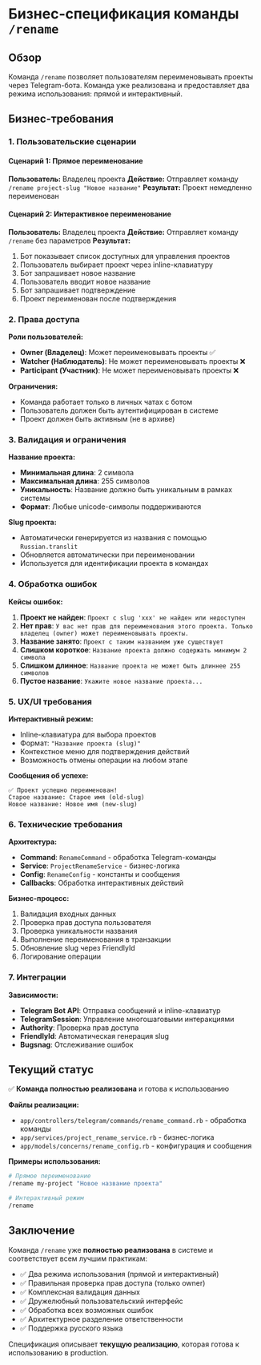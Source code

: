 # Бизнес-спецификация команды `/rename`

## Обзор

Команда `/rename` позволяет пользователям переименовывать проекты через Telegram-бота. Команда уже реализована и предоставляет два режима использования: прямой и интерактивный.

## Бизнес-требования

### 1. Пользовательские сценарии

#### Сценарий 1: Прямое переименование
**Пользователь:** Владелец проекта
**Действие:** Отправляет команду `/rename project-slug "Новое название"`
**Результат:** Проект немедленно переименован

#### Сценарий 2: Интерактивное переименование
**Пользователь:** Владелец проекта
**Действие:** Отправляет команду `/rename` без параметров
**Результат:**
1. Бот показывает список доступных для управления проектов
2. Пользователь выбирает проект через inline-клавиатуру
3. Бот запрашивает новое название
4. Пользователь вводит новое название
5. Бот запрашивает подтверждение
6. Проект переименован после подтверждения

### 2. Права доступа

**Роли пользователей:**
- **Owner (Владелец)**: Может переименовывать проекты ✅
- **Watcher (Наблюдатель)**: Не может переименовывать проекты ❌
- **Participant (Участник)**: Не может переименовывать проекты ❌

**Ограничения:**
- Команда работает только в личных чатах с ботом
- Пользователь должен быть аутентифицирован в системе
- Проект должен быть активным (не в архиве)

### 3. Валидация и ограничения

**Название проекта:**
- **Минимальная длина**: 2 символа
- **Максимальная длина**: 255 символов
- **Уникальность**: Название должно быть уникальным в рамках системы
- **Формат**: Любые unicode-символы поддерживаются

**Slug проекта:**
- Автоматически генерируется из названия с помощью `Russian.translit`
- Обновляется автоматически при переименовании
- Используется для идентификации проекта в командах

### 4. Обработка ошибок

**Кейсы ошибок:**
1. **Проект не найден**: `Проект с slug 'xxx' не найден или недоступен`
2. **Нет прав**: `У вас нет прав для переименования этого проекта. Только владелец (owner) может переименовывать проекты.`
3. **Название занято**: `Проект с таким названием уже существует`
4. **Слишком короткое**: `Название проекта должно содержать минимум 2 символа`
5. **Слишком длинное**: `Название проекта не может быть длиннее 255 символов`
6. **Пустое название**: `Укажите новое название проекта...`

### 5. UX/UI требования

**Интерактивный режим:**
- Inline-клавиатура для выбора проектов
- Формат: `"Название проекта (slug)"`
- Контекстное меню для подтверждения действий
- Возможность отмены операции на любом этапе

**Сообщения об успехе:**
```
✅ Проект успешно переименован!
Старое название: Старое имя (old-slug)
Новое название: Новое имя (new-slug)
```

### 6. Технические требования

**Архитектура:**
- **Command**: `RenameCommand` - обработка Telegram-команды
- **Service**: `ProjectRenameService` - бизнес-логика
- **Config**: `RenameConfig` - константы и сообщения
- **Callbacks**: Обработка интерактивных действий

**Бизнес-процесс:**
1. Валидация входных данных
2. Проверка прав доступа пользователя
3. Проверка уникальности названия
4. Выполнение переименования в транзакции
5. Обновление slug через FriendlyId
6. Логирование операции

### 7. Интеграции

**Зависимости:**
- **Telegram Bot API**: Отправка сообщений и inline-клавиатур
- **TelegramSession**: Управление многошаговыми интеракциями
- **Authority**: Проверка прав доступа
- **FriendlyId**: Автоматическая генерация slug
- **Bugsnag**: Отслеживание ошибок

## Текущий статус

✅ **Команда полностью реализована** и готова к использованию

**Файлы реализации:**
- `app/controllers/telegram/commands/rename_command.rb` - обработка команды
- `app/services/project_rename_service.rb` - бизнес-логика
- `app/models/concerns/rename_config.rb` - конфигурация и сообщения

**Примеры использования:**
```bash
# Прямое переименование
/rename my-project "Новое название проекта"

# Интерактивный режим
/rename
```

## Заключение

Команда `/rename` уже **полностью реализована** в системе и соответствует всем лучшим практикам:

- ✅ Два режима использования (прямой и интерактивный)
- ✅ Правильная проверка прав доступа (только owner)
- ✅ Комплексная валидация данных
- ✅ Дружелюбный пользовательский интерфейс
- ✅ Обработка всех возможных ошибок
- ✅ Архитектурное разделение ответственности
- ✅ Поддержка русского языка

Спецификация описывает **текущую реализацию**, которая готова к использованию в production.